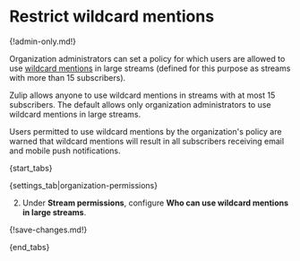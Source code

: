 # Restrict wildcard mentions

{!admin-only.md!}

Organization administrators can set a policy for which users are
allowed to use [wildcard
mentions](/help/pm-mention-alert-notifications#wildcard-mentions) in
large streams (defined for this purpose as streams with more than 15
subscribers).

Zulip allows anyone to use wildcard mentions in streams with at most
15 subscribers. The default allows only organization administrators to
use wildcard mentions in large streams.

Users permitted to use wildcard mentions by the organization's policy
are warned that wildcard mentions will result in all subscribers
receiving email and mobile push notifications.

{start_tabs}

{settings_tab|organization-permissions}

2. Under **Stream permissions**, configure
   **Who can use wildcard mentions in large streams**.

{!save-changes.md!}

{end_tabs}
